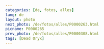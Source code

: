 ```yaml
---
categories: [de, fotos, alles]
lang: de
layout: photo
next_photo: /de/fotos/alles/P0000263.html
picname: P0000265
prev_photo: /de/fotos/alles/P0000308.html
tags: [Dead Oryx]
---
```

